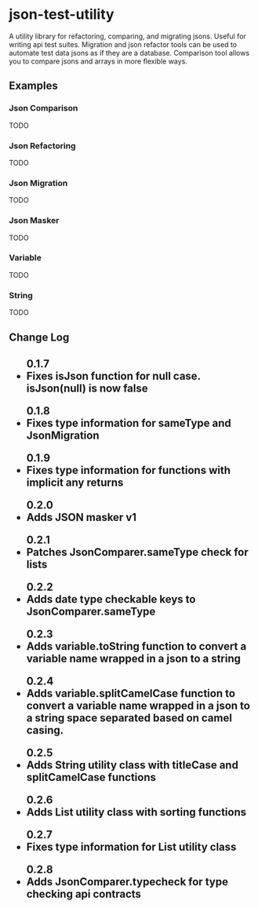 <h1>json-test-utility</h1>
<p>A utility library for refactoring, comparing, and migrating jsons.
Useful for writing api test suites.
Migration and json refactor tools can be used to automate test data jsons as if they are a database.
Comparison tool allows you to compare jsons and arrays in more flexible ways.
</p>
<h2>Examples</h2>
<h3>Json Comparison</h3>
TODO
<h3>Json Refactoring</h3>
TODO
<h3>Json Migration</h3>
TODO
<h3>Json Masker</h3>
TODO
<h3>Variable</h3>
TODO
<h3>String</h3>
TODO

<h2>Change Log<h2>
<ul>0.1.7<li>Fixes isJson function for null case. isJson(null) is now false</li></ul>
<ul>0.1.8<li>Fixes type information for sameType and JsonMigration</li></ul>
<ul>0.1.9<li>Fixes type information for functions with implicit any returns</li></ul>
<ul>0.2.0<li>Adds JSON masker v1</li></ul>
<ul>0.2.1<li>Patches JsonComparer.sameType check for lists</li></ul>
<ul>0.2.2<li>Adds date type checkable keys to JsonComparer.sameType</li></ul>
<ul>0.2.3<li>Adds variable.toString function to convert a variable name wrapped in a json to a string</li></ul>
<ul>0.2.4<li>Adds variable.splitCamelCase function to convert a variable name wrapped in a json to a string space separated based on camel casing.</li></ul>
<ul>0.2.5<li>Adds String utility class with titleCase and splitCamelCase functions</li></ul>
<ul>0.2.6<li>Adds List utility class with sorting functions</li></ul>
<ul>0.2.7<li>Fixes type information for List utility class</li></ul>
<ul>0.2.8<li>Adds JsonComparer.typecheck for type checking api contracts</li></ul>
